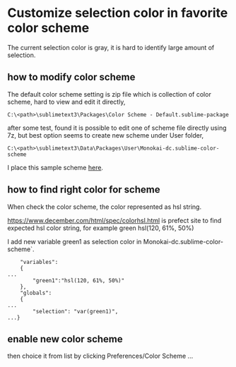 # Customize selection color in favorite color scheme

The current selection color is gray, it is hard to identify large amount of selection.

## how to modify color scheme

The default color scheme setting is zip file which is collection of color scheme, hard to view and edit it directly, 

`C:\<path>\sublimetext3\Packages\Color Scheme - Default.sublime-package`

after some test, found it is possible to edit one of scheme file directly using 7z, but best option seems to create new scheme under User folder, 

`C:\<path>\sublimetext3\Data\Packages\User\Monokai-dc.sublime-color-scheme`

I place this sample scheme [here](https://raw.githubusercontent.com/robertluwang/sublime-setting/master/Monokai-dc.sublime-color-scheme).

## how to find right color for scheme

When check the color scheme, the color represented as hsl string.

https://www.december.com/html/spec/colorhsl.html is prefect site to find expected hsl color string, for example green hsl(120, 61%, 50%)

I add new variable green1 as selection color in Monokai-dc.sublime-color-scheme`.
```
    "variables":
    {
...
        "green1":"hsl(120, 61%, 50%)"
    },
    "globals":
    {
...
        "selection": "var(green1)",
...}
```

## enable new color scheme 

then choice it from list by clicking Preferences/Color Scheme ... 
